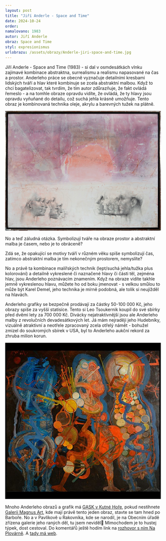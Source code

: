 ```yaml
---
layout: post
title: "Jiří Anderle - Space and Time"
date: 2024-10-24
order: 
namalovano: 1983
autor: Jiří Anderle
obraz: Space and Time
styl: expresionismus
urlobrazu: /assets/obrazy/Anderle-jiri-space-and-time.jpg
---
```


Jiří Anderle - Space and Time (1983) - si dal v osmdesátkách vlnku zajímavé kombinace abstraktna, surrealismu a realismu napasované na čas a prostor. Anderleho práce se obecně vyznačuje detailními kresbami lidských tváří a hlav které kombinuje se zcela abstraktní malbou. Když to chci bagatelizovat, tak tvrdím, že tím autor zdůrazňuje, že fakt ovládá řemeslo - a na tomhle obraze opravdu vidíte, že ovládá, že ty hlavy jsou opravdu vyňuňané do detailu, což suchá jehla krásně umožňuje. Tento obraz je kombinovaná technika oleje, akrylu a barevných tužek na plátně. 

![Jiří Anderle - Space and Time](/assets/obrazy/Anderle-jiri-space-and-time.jpg)

No a teď záludná otázka. Symbolizují tváře na obraze prostor a abstraktní malba je časem, nebo je to obráceně? 

Zdá se, že opakující se motivy tváří v různém věku spíše symbolizují čas, zatímco abstraktní malba je tím nekonečným prostorem, nemyslíte? 

No a právě ta kombinace malířských technik (lept/suchá jehla/tužka plus kolorování) a detailně vykreslené či naznačené hlavy či části těl, zejména hlav, jsou Anderleho poznávacím znamením. Když na obraze vidíte takhle jemně vykreslenou hlavu, můžete ho od boku jmenovat - s velkou smůlou to může být Karel Demel, jeho technika je mírně podobná, ale tolik si neujížděl na hlavách. 

Anderleho grafiky se bezpečně prodávají za částky 50-100 000 Kč, jeho obrazy spíše za vyšší statisíce. Tento si Leo Tsoukernik koupil do své sbírky před dvěmi lety za  700 000 Kč. Divácky nejatraktivnější jsou ale Anderleho malby z revolučních devadesátkových let. Já mám nejraději jeho Hudebníky, vizuálně atraktivní a neotřele zpracovaný zcela otřelý námět - bohužel zmizel do soukromých sbírek v USA, byl to Anderleho aukční rekord za zhruba milion korun. 

![Jiří Anderle - Hudebníci](/assets/obrazy/jiri-anderle-hudebnici.jpg)

Mnoho Anderleho obrazů a grafik má [GASK v Kutné Hoře](https://sbirky.gask.cz/sbirky-online/?fulltext=Anderle&slider-min=1501&slider-max=2100&pl=&raz=&jo=&datfset=&dattset=&strana=1&do=searchForm-submit#vyhledat), pokud nestihnete [Galerii Magnus Art](http://galeriemagnusart.cz/), kde mají právě tento jeden obraz, stavte se tam hned po Barboře. No a v Pavlíkově u Rakovníka, kde se narodil, je na Obecním úřadě zřízena galerie jeho raných děl, tu jsem neviděl🙂
Mimochodem je to hustej týpek, dost cestoval. Do komentářů ještě hodím link na [rozhovor s ním Na Plovárně](https://www.ceskatelevize.cz/porady/1093836883-na-plovarne/207522160100004/). A [tady má web](https://www.jirianderle.org). 

